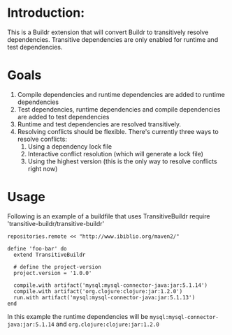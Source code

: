 # Introduction:
This is a Buildr extension that will convert Buildr to transitively resolve dependencies. Transitive dependencies are only enabled for runtime and test dependencies.

# Goals
1. Compile dependencies and runtime dependencies are added to runtime dependencies
2. Test dependencies, runtime dependencies and compile dependencies are added to test dependencies
3. Runtime and test dependencies are resolved transitively.
4. Resolving conflicts should be flexible. There's currently three ways to resolve conflicts:
    1. Using a dependency lock file
    2. Interactive conflict resolution (which will generate a lock file)
    3. Using the highest version (this is the only way to resolve conflicts right now)

# Usage
Following is an example of a buildfile that uses TransitiveBuildr
    require 'transitive-buildr/transitive-buildr'

    repositories.remote << "http://www.ibiblio.org/maven2/"

    define 'foo-bar' do
      extend TransitiveBuildr

      # define the project-version
      project.version = '1.0.0'

      compile.with artifact('mysql:mysql-connector-java:jar:5.1.14')
      compile.with artifact('org.clojure:clojure:jar:1.2.0')
      run.with artifact('mysql:mysql-connector-java:jar:5.1.13')
    end

In this example the runtime dependencies will be `mysql:mysql-connector-java:jar:5.1.14` and `org.clojure:clojure:jar:1.2.0`